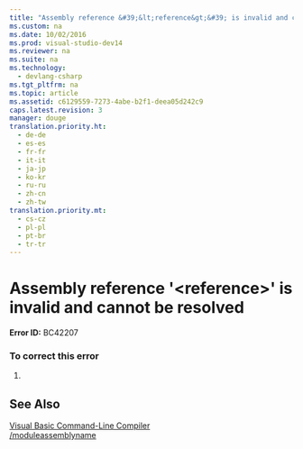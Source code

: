 ```yaml
---
title: "Assembly reference &#39;&lt;reference&gt;&#39; is invalid and cannot be resolved"
ms.custom: na
ms.date: 10/02/2016
ms.prod: visual-studio-dev14
ms.reviewer: na
ms.suite: na
ms.technology: 
  - devlang-csharp
ms.tgt_pltfrm: na
ms.topic: article
ms.assetid: c6129559-7273-4abe-b2f1-deea05d242c9
caps.latest.revision: 3
manager: douge
translation.priority.ht: 
  - de-de
  - es-es
  - fr-fr
  - it-it
  - ja-jp
  - ko-kr
  - ru-ru
  - zh-cn
  - zh-tw
translation.priority.mt: 
  - cs-cz
  - pl-pl
  - pt-br
  - tr-tr
---
```

# Assembly reference &#39;&lt;reference&gt;&#39; is invalid and cannot be resolved
**Error ID:** BC42207  
  
### To correct this error  
  
1.  
  
## See Also  
 [Visual Basic Command-Line Compiler](../Topic/Visual%20Basic%20Command-Line%20Compiler.md)   
 [/moduleassemblyname](../Topic/-moduleassemblyname.md)